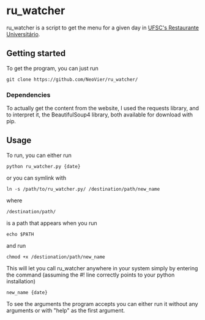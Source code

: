 # ru_watcher

ru_watcher is a script to get the menu for a given day in [UFSC's Restaurante Universitário](https://ru.ufsc.br).

## Getting started

To get the program, you can just run 
```
git clone https://github.com/NeoVier/ru_watcher/
```

### Dependencies

To actually get the content from the website, I used the requests library, and to interpret it, the BeautifulSoup4 library, both available for download with pip.

## Usage

To run, you can either run
```
python ru_watcher.py {date}
```
or you can symlink with
```
ln -s /path/to/ru_watcher.py/ /destination/path/new_name
```
where
```
/destination/path/
```
is a path that appears when you run
```
echo $PATH
```
and run
```
chmod +x /destionation/path/new_name
```
This will let you call ru_watcher anywhere in your system simply by entering the command (assuming the #! line correctly points to your python installation)
```
new_name {date}
```

To see the arguments the program accepts you can either run it without any arguments or with "help" as the first argument.
